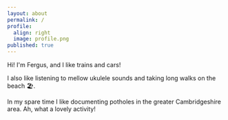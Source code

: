 ```yaml
---
layout: about
permalink: /
profile:
  align: right
  image: profile.png
published: true
---
```


Hi! I'm Fergus, and I like trains and cars!

I also like listening to mellow ukulele sounds and taking long walks on the beach 🏖.

In my spare time I like documenting potholes in the greater Cambridgeshire area. Ah, what a lovely activity!
